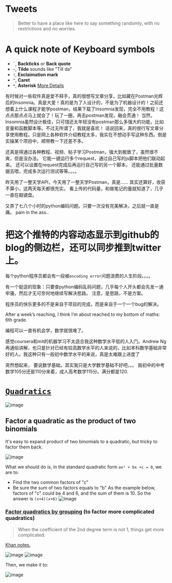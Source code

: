 # Tweets
> Better to have a place like here to say something randomly, with no restrictions and no worries.


# A quick note of Keyboard symbols

- `` ` ``, **Backticks** or **Back quote**
- `~`, **Tilde** sounds like "Till da"
- `!`, **Exclaimation mark**
- `^`, **Caret**
- `*`, **Asterisk**
[More Details](https://user-images.githubusercontent.com/14041622/35766438-ab7f0fa6-0913-11e8-84a0-3f064dd87102.png)



有时候对一些软件真是爱不释手，真的很想写文章分享，比如藏在Postman光辉后的Insomnia。真是大爱！真的是为了人设计的，不是为了机器设计的！之前还想着上什么课程才能学postman，结果下载了Insomnia发现，完全不用教程！这点点那点点马上就会了！玩了一圈，再去postman发现，融会贯通！
当然，Insomnia虽然设计极佳，只可惜还太年轻没有postman那么多强大的功能，比如变量和函数脚本等。不过无所谓了，我就是喜欢！
话说回来，真的很行写文章分享使用教程。只是网上各种软件介绍教程太多，我实在不想动手写这种东西。倒是实操某个项目中，顺带教一下还差不多。


还真是得通过各种教程、视频、帖子学习Postman，强大到极致了，虽然很不爽，但是没办法。
它能一键运行多个request，通过自己写的js脚本把他们联动起来。
还可以设置在request完成后再运行自己写的另一个脚本。
还能通过批量数据去喂，完成多次运行测试等等。。。。


昨天用了一整天学API，今天用了一整天学Postman，真是……
其实还算好，收获不算小，这两天每天都很充实。
看上传的代码量，和做笔记的量就知道了，几乎一直在敲键盘。


又弄了七八个小时的python编码问题。只要一次没有完美解决，之后就一直是痛。
pain in the ass..


# 把这个推特的内容动态显示到github的blog的侧边栏，还可以同步推到twitter上。


每个python程序员都会有一段被`encoding error`问题浪费的人生阶段。。。。


有一个挺逗的现象：只要查python编码乱码问题，几乎每个人开头都会先发一通牢骚，然后才无可奈何地继续写解决思路。
注意，是思路，不是方案。


程序员的快乐更多的不是来自于项目的完成，而是来自于一个一个bug的解决。


After a week’s reaching, I think I’m about reached to my bottom of maths: 6th grade. 


编程可以一直有机会学，数学就很难了。


感觉coursera和mit的机器学习不太适合我这种数学水平低的人入门。Andrew Ng再通俗讲解，也只是针对已经有较高数学水平的人来说的，比如本科数学基础非常好的人。我这种只有一般初中数学水平的来说，真是太难跟上进度了


突然想起来， 要说数学基础，其实我只是大学数学基础不好吧。。。
我初中的中考数学105分还是110分来着，成人高考数学115分。满分都是120.


# [`Quadratics`](http://www.mathsisfun.com/algebra/factoring-quadratics.html)

![image](https://user-images.githubusercontent.com/14041622/37166237-87aa433a-2339-11e8-8878-584517e65751.png)

## Factor a quadratic as the product of two binomials
It's easy to expand product of two binomials to a quadratic, but tricky to factor them back.

![image](https://user-images.githubusercontent.com/14041622/37167137-0448086c-233c-11e8-8b0d-c73d21e55baa.png)


What we should do is, in the standard quadratic form `ax² + bx +c = 0`, we are to:
- Find the two common factors of "c"
- Be sure the sum of two factors equals to "b"
As the example below, factors of "c" could be 4 and 6, and the sum of them is 10. So the answer is `(x+4)(x+6)`
![image](https://user-images.githubusercontent.com/14041622/37166444-00c1c662-233a-11e8-9e14-3907f2f56bc8.png)


### [Factor quadratics by grouping](https://www.khanacademy.org/math/algebra/polynomial-factorization/factoring-quadratics-2/a/factoring-by-grouping) (to factor more complicated quadratics)
> When the coefficient of the 2nd degree term is not 1, things get more complicated.

[Khan notes.](https://www.khanacademy.org/math/algebra/polynomial-factorization/factoring-quadratics-2/a/factoring-by-grouping) 

![image](https://user-images.githubusercontent.com/14041622/37167291-78ae0896-233c-11e8-8cd6-bdc066b0c1d6.png)
![image](https://user-images.githubusercontent.com/14041622/37167311-88e9a4c2-233c-11e8-8644-7c96a6242d8e.png)

Then, we make it to:

![image](https://user-images.githubusercontent.com/14041622/37167320-8c94a996-233c-11e8-9a28-a4b85d53fdcb.png)
